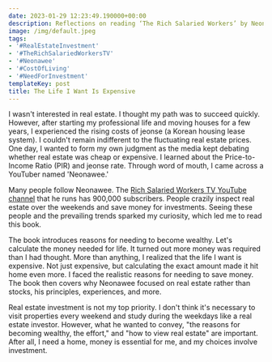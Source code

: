 ```yaml
---
date: 2023-01-29 12:23:49.190000+00:00
description: Reflections on reading ‘The Rich Salaried Workers’ by Neonawee
image: /img/default.jpeg
tags:
- '#RealEstateInvestment'
- '#TheRichSalariedWorkersTV'
- '#Neonawee'
- '#CostOfLiving'
- '#NeedForInvestment'
templateKey: post
title: The Life I Want Is Expensive
---
```


I wasn't interested in real estate. I thought my path was to succeed quickly. However, after starting my professional life and moving houses for a few years, I experienced the rising costs of jeonse (a Korean housing lease system). I couldn't remain indifferent to the fluctuating real estate prices. One day, I wanted to form my own judgment as the media kept debating whether real estate was cheap or expensive. I learned about the Price-to-Income Ratio (PIR) and jeonse rate. Through word of mouth, I came across a YouTuber named 'Neonawee.'

Many people follow Neonawee. The [Rich Salaried Workers TV YouTube channel](https://www.youtube.com/@weolbu_official) that he runs has 900,000 subscribers. People crazily inspect real estate over the weekends and save money for investments. Seeing these people and the prevailing trends sparked my curiosity, which led me to read this book.

The book introduces reasons for needing to become wealthy. Let's calculate the money needed for life. It turned out more money was required than I had thought. More than anything, I realized that the life I want is expensive. Not just expensive, but calculating the exact amount made it hit home even more. I faced the realistic reasons for needing to save money. The book then covers why Neonawee focused on real estate rather than stocks, his principles, experiences, and more.

Real estate investment is not my top priority. I don't think it's necessary to visit properties every weekend and study during the weekdays like a real estate investor. However, what he wanted to convey, "the reasons for becoming wealthy, the effort," and "how to view real estate" are important. After all, I need a home, money is essential for me, and my choices involve investment.